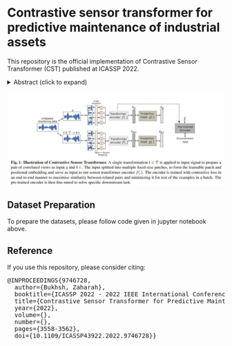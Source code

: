# Contrastive sensor transformer for predictive maintenance of industrial assets
This repository is the official implementation of Contrastive Sensor Transformer (CST) published at ICASSP 2022. 

<details><summary>Abstract (click to expand)</summary>
<p>

  CST is a novel approach for learning useful representations for robust fault identification without using task-specific labels. We explore sensor transformations for pre-training in a self-supervised contrastive manner, where the similarity between the original signal instance and its augmented version is maximized. We demonstrate that the powerful transformer architecture applied to condition monitoring data learns highly useful embedding that perform exceptionally well for fault detection in low labeled data regimes and for the identification of novel fault types. Our approach obtains an average of 75\% accuracy on the considered bearing benchmark datasets while using less than 2\% of the labeled instances.

</p>
</details>

![header image](https://github.com/Zaharah/Contrastive-Sensor-Transformer/blob/main/cst.JPG)

## Dataset Preparation
To prepare the datasets, please follow code given in jupyter notebook above.

## Reference
If you use this repository, please consider citing:

<pre>@INPROCEEDINGS{9746728,
  author={Bukhsh, Zaharah},
  booktitle={ICASSP 2022 - 2022 IEEE International Conference on Acoustics, Speech and Signal Processing (ICASSP)}, 
  title={Contrastive Sensor Transformer for Predictive Maintenance of Industrial Assets}, 
  year={2022},
  volume={},
  number={},
  pages={3558-3562},
  doi={10.1109/ICASSP43922.2022.9746728}}</pre>




